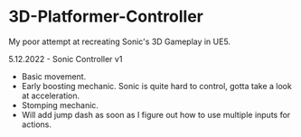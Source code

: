 # 3D-Platformer-Controller
My poor attempt at recreating Sonic's 3D Gameplay in UE5.

5.12.2022 - Sonic Controller v1
- Basic movement.
- Early boosting mechanic. Sonic is quite hard to control, gotta take a look at acceleration.
- Stomping mechanic.
- Will add jump dash as soon as I figure out how to use multiple inputs for actions.
